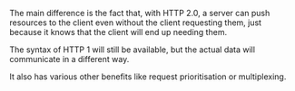 The main difference is the fact that, with HTTP 2.0, a server can push resources to the client even without the client requesting them, just because it knows that the client will end up needing them.

The syntax of HTTP 1 will still be available, but the actual data will communicate in a different way.

It also has various other benefits like request prioritisation or multiplexing.
